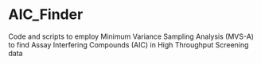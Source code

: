 # AIC_Finder
Code and scripts to employ Minimum Variance Sampling Analysis (MVS-A) to find Assay Interfering Compounds (AIC) in High Throughput Screening data
